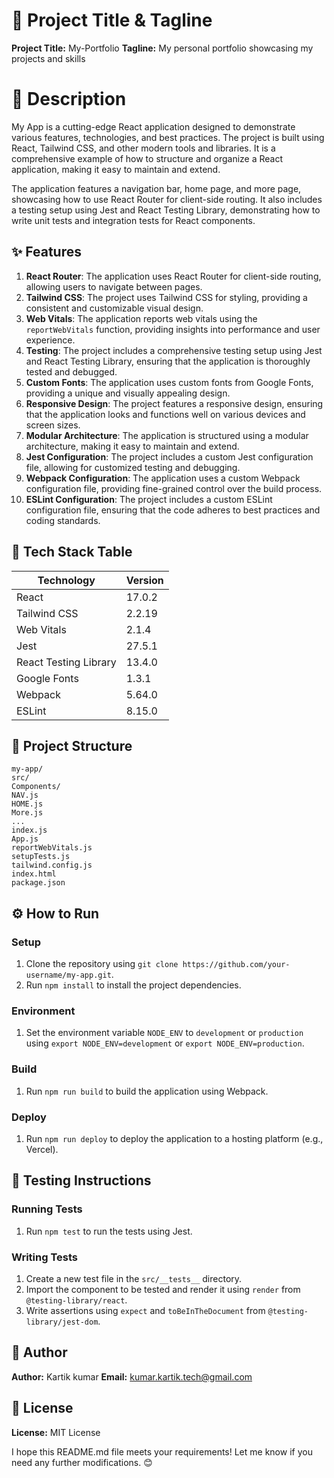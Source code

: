 🚀 Project Title & Tagline
==========================

**Project Title:** My-Portfolio
**Tagline:** My personal portfolio showcasing my projects and skills  

📖 Description
===============

My App is a cutting-edge React application designed to demonstrate various features, technologies, and best practices. The project is built using React, Tailwind CSS, and other modern tools and libraries. It is a comprehensive example of how to structure and organize a React application, making it easy to maintain and extend.

The application features a navigation bar, home page, and more page, showcasing how to use React Router for client-side routing. It also includes a testing setup using Jest and React Testing Library, demonstrating how to write unit tests and integration tests for React components.

✨ Features
-----------

1. **React Router**: The application uses React Router for client-side routing, allowing users to navigate between pages.
2. **Tailwind CSS**: The project uses Tailwind CSS for styling, providing a consistent and customizable visual design.
3. **Web Vitals**: The application reports web vitals using the `reportWebVitals` function, providing insights into performance and user experience.
4. **Testing**: The project includes a comprehensive testing setup using Jest and React Testing Library, ensuring that the application is thoroughly tested and debugged.
5. **Custom Fonts**: The application uses custom fonts from Google Fonts, providing a unique and visually appealing design.
6. **Responsive Design**: The project features a responsive design, ensuring that the application looks and functions well on various devices and screen sizes.
7. **Modular Architecture**: The application is structured using a modular architecture, making it easy to maintain and extend.
8. **Jest Configuration**: The project includes a custom Jest configuration file, allowing for customized testing and debugging.
9. **Webpack Configuration**: The application uses a custom Webpack configuration file, providing fine-grained control over the build process.
10. **ESLint Configuration**: The project includes a custom ESLint configuration file, ensuring that the code adheres to best practices and coding standards.

🧰 Tech Stack Table
--------------------

| Technology | Version |
| --- | --- |
| React | 17.0.2 |
| Tailwind CSS | 2.2.19 |
| Web Vitals | 2.1.4 |
| Jest | 27.5.1 |
| React Testing Library | 13.4.0 |
| Google Fonts | 1.3.1 |
| Webpack | 5.64.0 |
| ESLint | 8.15.0 |

📁 Project Structure
-------------------

```
my-app/
src/
Components/
NAV.js
HOME.js
More.js
...
index.js
App.js
reportWebVitals.js
setupTests.js
tailwind.config.js
index.html
package.json
```

⚙️ How to Run
--------------

### Setup

1. Clone the repository using `git clone https://github.com/your-username/my-app.git`.
2. Run `npm install` to install the project dependencies.

### Environment

1. Set the environment variable `NODE_ENV` to `development` or `production` using `export NODE_ENV=development` or `export NODE_ENV=production`.

### Build

1. Run `npm run build` to build the application using Webpack.

### Deploy

1. Run `npm run deploy` to deploy the application to a hosting platform (e.g., Vercel).

🧪 Testing Instructions
----------------------

### Running Tests

1. Run `npm test` to run the tests using Jest.

### Writing Tests

1. Create a new test file in the `src/__tests__` directory.
2. Import the component to be tested and render it using `render` from `@testing-library/react`.
3. Write assertions using `expect` and `toBeInTheDocument` from `@testing-library/jest-dom`.



👤 Author
---------

**Author:** Kartik kumar
**Email:** kumar.kartik.tech@gmail.com

📝 License
----------

**License:** MIT License

I hope this README.md file meets your requirements! Let me know if you need any further modifications. 😊
